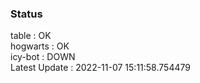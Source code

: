 ### Status


table : OK  
hogwarts : OK  
icy-bot : DOWN  
Latest Update : 2022-11-07 15:11:58.754479
